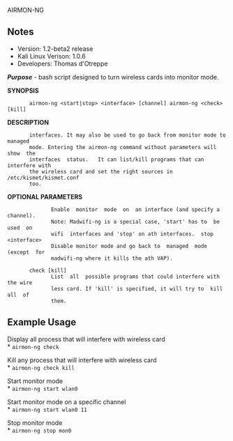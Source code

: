 AIRMON-NG

Notes
-------

 * Version: 1.2-beta2 release  
 * Kali Linux Verison: 1.0.6  
 * Developers: Thomas d'Otreppe

***Purpose***  -  bash  script designed to turn wireless cards into monitor
       mode.

**SYNOPSIS**
```
       airmon-ng <start|stop> <interface> [channel] airmon-ng <check> [kill]
```
**DESCRIPTION**
```    airmon-ng is script can be used to  enable  monitor  mode  on  wireless
       interfaces. It may also be used to go back from monitor mode to managed
       mode. Entering the airmon-ng command without parameters will  show  the
       interfaces  status.   It can list/kill programs that can interfere with
       the wireless card and set the right sources in  /etc/kismet/kismet.conf
       too.
```
**OPTIONAL PARAMETERS**
```    start <interface> [channel]
              Enable  monitor  mode  on  an interface (and specify a channel).
              Note: Madwifi-ng is a special case, 'start' has to  be  used  on
              wifi  interfaces and 'stop' on ath interfaces.  stop <interface>
              Disable monitor mode and go back to  managed  mode  (except  for
              madwifi-ng where it kills the ath VAP).

       check [kill]
              List  all  possible programs that could interfere with the wire
              less card. If 'kill' is specified, it will try to  kill  all  of
              them.
```

Example Usage
---------------

Display all process that will interfere with wireless card  
	* `airmon-ng check`
	
Kill any process that will interfere with wireless card  
	* `airmon-ng check kill`
	
Start monitor mode  
	* `airmon-ng start wlan0`
	
Start monitor mode on a specific channel  
	* `airmon-ng start wlan0 11`
	
Stop monitor mode  
	* `airmon-ng stop mon0`